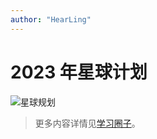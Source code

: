 ```yaml
---
author: "HearLing"
---
```

# 2023 年星球计划

![星球规划](https://img-blog.csdnimg.cn/3e31c82ce864441d9532ea193c24daff.png)

> 更多内容详情见[学习圈子](/zsxq)。
